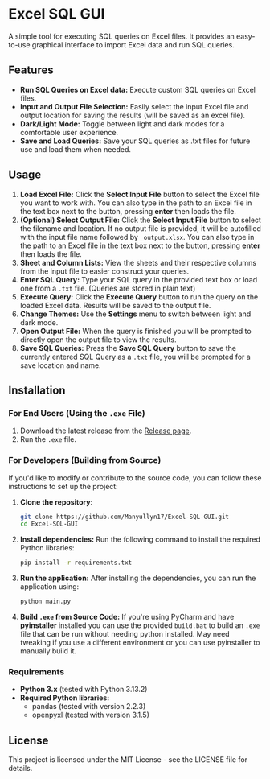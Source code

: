 # Excel SQL GUI
A simple tool for executing SQL queries on Excel files. It provides an easy-to-use graphical interface to import Excel data and run SQL queries.

## Features
- **Run SQL Queries on Excel data:** Execute custom SQL queries on Excel files.
- **Input and Output File Selection:** Easily select the input Excel file and output location for saving the results (will be saved as an excel file).
- **Dark/Light Mode:** Toggle between light and dark modes for a comfortable user experience.
- **Save and Load Queries:** Save your SQL queries as .txt files for future use and load them when needed.

## Usage
1. **Load Excel File:** Click the **Select Input File** button to select the Excel file you want to work with. You can also type in the path to an Excel file in the text box next to the button, pressing **enter** then loads the file.
2. **(Optional) Select Output File:** Click the **Select Input File** button to select the filename and location. If no output file is provided, it will be autofilled with the input file name followed by `_output.xlsx`. You can also type in the path to an Excel file in the text box next to the button, pressing **enter** then loads the file.
3. **Sheet and Column Lists:** View the sheets and their respective columns from the input file to easier construct your queries.
4. **Enter SQL Query:** Type your SQL query in the provided text box or load one from a `.txt` file. (Queries are stored in plain text)
5. **Execute Query:** Click the **Execute Query** button to run the query on the loaded Excel data. Results will be saved to the output file.
6. **Change Themes:** Use the **Settings** menu to switch between light and dark mode.
7. **Open Output File:** When the query is finished you will be prompted to directly open the output file to view the results.
8. **Save SQL Queries:** Press the **Save SQL Query** button to save the currently entered SQL Query as a `.txt` file, you will be prompted for a save location and name.

## Installation

### For End Users (Using the `.exe` File)
1. Download the latest release from the [Release page](https://github.com/Manyullyn17/Excel_SQL_GUI/releases).
2. Run the `.exe` file.

### For Developers (Building from Source)
If you'd like to modify or contribute to the source code, you can follow these instructions to set up the project:
1. **Clone the repository**:
   ```bash
   git clone https://github.com/Manyullyn17/Excel-SQL-GUI.git
   cd Excel-SQL-GUI
   ```
2. **Install dependencies:** Run the following command to install the required Python libraries:
   ```bash
   pip install -r requirements.txt
   ```
3. **Run the application:** After installing the dependencies, you can run the application using:
   ```bash
   python main.py
   ```
4. **Build `.exe` from Source Code:** If you're using PyCharm and have **pyinstaller** installed you can use the provided `build.bat` to build an `.exe` file that can be run without needing python installed. May need tweaking if you use a different environment or you can use pyinstaller to manually build it.

### Requirements
- **Python 3.x** (tested with Python 3.13.2)
- **Required Python libraries:**
    - pandas (tested with version 2.2.3)
    - openpyxl (tested with version 3.1.5)

## License
This project is licensed under the MIT License - see the LICENSE file for details.
